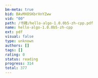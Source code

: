 ```yaml
---
bm-meta: true
bid: BAvMXOSKbrXnYZww
vid: "00"
path: /书籍/hello-algo-1.0.0b5-zh-cpp.pdf
name: hello-algo-1.0.0b5-zh-cpp
ext: pdf
visual: false
type: unknown
authors: []
tags: []
rating: 0
status: reading
progress: 314
total: 377
---
```

